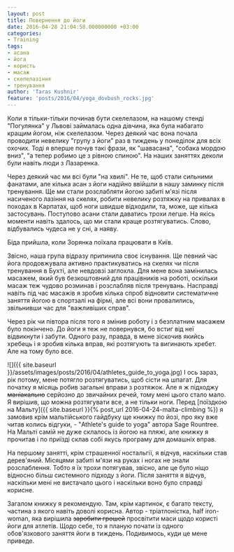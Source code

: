 ```yaml
---
layout: post
title: Повернення до йоги
date: 2016-04-28 21:04:58.000000000 +03:00
categories:
- Training
tags:
- асана
- йога
- користь
- масаж
- скелелазіння
- тренування
author: 'Taras Kushnir'
feature: 'posts/2016/04/yoga_dovbush_rocks.jpg'
---
```


Коли я тільки-тільки починав бути скелелазом, на нашому стенді "Погулянка" у Львові займалась одна дівчина, яка була набагато кращим йогом, ніж скелелазом. Через деякий час вона почала проводити невелику "групу з йоги" раз в тиждень у понеділок для всіх охочих. Тоді я вперше почув такі фрази, як "шавасана", "собака мордою вниз", "а тепер робимо це з рівною спиною". На наших заняттях деколи були навіть люди з Лазаренка.

Через деякий час ми всі були "на хвилі". Не те, щоб стали сильними фанатами, але кілька асан з йоги надійно ввійшли в нашу заминку після тренування. Ще ми стали розслабляти йогою забиті м'язі після насиченого лазіння на скелях, робити невелику розтяжку на привалах в походах в Карпатах, щоб ноги швидше відходили, та, може, ще кілька застосувань. Поступово асани стали даватись трохи легше. На якісь моменти навіть здалось, що ми стали краще розтягуватись. Слово, відбувались чудеса не у сні, а наяву.

Біда прийшла, коли Зорянка поїхала працювати в Київ.

<!--more-->

Звісно, наша група відразу припинила своє існування. Ще певний час йога продовжувала активно практикуватись на скелях чи після тренування в Бухті, але невдовзі заглохла. Для мене вона замінилась масажем, який був безкоштовний для працівників на роботі, оскільки масаж теж чудово розминав і розслабляв після тренувань. Насправді навіть під час масажів я зробив кілька спроб відновити систематичне заняття йогою в спортзалі на фірмі, але всі вони провалились, звільнивши час для "важливіших справ".

Через рік чи півтора після того я змінив роботу і з безплатним масажем було покінчено. До йоги я теж не повернувся, бо встиг від неї відвикнути і забути. Одного разу, правда, в мене зіскочив якийсь хребець і я зробив кілька вправ, які розтягують та вигинають хребет. Але на тому було все.

![]({{ site.baseurl }}/assets/images/posts/2016/04/athletes_guide_to_yoga.jpg)
І ось зараз, рік потому, мене потягло розтягуватись, щоб сісти на шпагат. Для початку я місяць робив загальні вправи з розтяжок. Але я ж підходжу <del>маніакально</del> серйозно до звичайних речей, тому мені цього стало мало. Я вирішив, що можна розтягувати все, а не тільки ноги. Перед [поїздкою на Мальту]({{ site.baseurl }}{% post_url 2016-04-24-malta-climbing %}) я замовив крім мальтійського гайдбуку ще книжку по йозі, про яку вже читав колись відгуки, - "Athlete's guide to yoga" автора Sage Rountree. На Мальті самій не дуже склалось із йогою на пляжі, але книжку я прочитав і по приїзді склав собі якусь програму для домашніх вправ.

На першому занятті, крім страшенної ностальгії, я відчув, наскільки став дерев'яний. Місяцями забиті м'язи на руках і ногах не знали розслаблення. Тобто я їх трохи потягував, звісно, але це було ніщо відносно більш системного підходу з йоги. Після заняття я відчув, наскільки мені не вистачало цього і наскільки воно було справді корисне.

Загалом книжку я рекомендую. Там, крім картинок, є багато тексту, частина з якого навіть доволі корисна. Автор - тріатлоністка, half iron-woman, яка вирішила <del>заробити грошей</del> просвітити маси щодо користі йоги для атлетів. Щодо себе, то я планую почати із одного обов'язкового заняття йоги в тиждень. Подивимось, куди це мене приведе.
